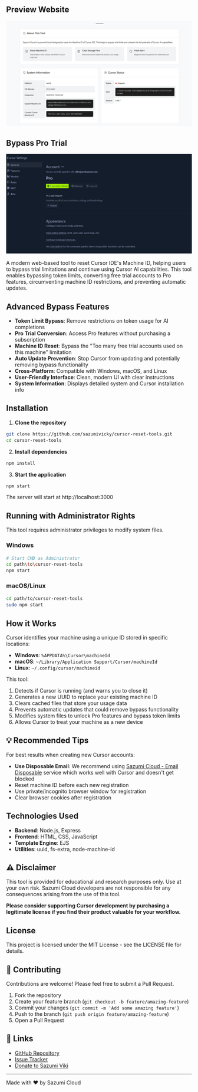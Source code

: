 ## Preview Website

![Sazumi Cloud Cursor Reset Tool Preview](./src/preview.png)

## Bypass Pro Trial

![Sazumi Cloud Cursor Reset Tool Preview2](./src/preview-2.png)

A modern web-based tool to reset Cursor IDE's Machine ID, helping users to bypass trial limitations and continue using Cursor AI capabilities. This tool enables bypassing token limits, converting free trial accounts to Pro features, circumventing machine ID restrictions, and preventing automatic updates.

## Advanced Bypass Features

- **Token Limit Bypass**: Remove restrictions on token usage for AI completions
- **Pro Trial Conversion**: Access Pro features without purchasing a subscription
- **Machine ID Reset**: Bypass the "Too many free trial accounts used on this machine" limitation
- **Auto Update Prevention**: Stop Cursor from updating and potentially removing bypass functionality
- **Cross-Platform**: Compatible with Windows, macOS, and Linux
- **User-Friendly Interface**: Clean, modern UI with clear instructions
- **System Information**: Displays detailed system and Cursor installation info

## Installation

1. **Clone the repository**

```bash
git clone https://github.com/sazumivicky/cursor-reset-tools.git
cd cursor-reset-tools
```

2. **Install dependencies**

```bash
npm install
```

3. **Start the application**

```bash
npm start
```

The server will start at http://localhost:3000

## Running with Administrator Rights

This tool requires administrator privileges to modify system files.

### Windows
```bash
# Start CMD as Administrator
cd path\to\cursor-reset-tools
npm start
```

### macOS/Linux
```bash
cd path/to/cursor-reset-tools
sudo npm start
```

## How it Works

Cursor identifies your machine using a unique ID stored in specific locations:

- **Windows**: `%APPDATA%\Cursor\machineId`
- **macOS**: `~/Library/Application Support/Cursor/machineId`
- **Linux**: `~/.config/cursor/machineid`

This tool:
1. Detects if Cursor is running (and warns you to close it)
2. Generates a new UUID to replace your existing machine ID
3. Clears cached files that store your usage data
4. Prevents automatic updates that could remove bypass functionality
5. Modifies system files to unlock Pro features and bypass token limits
6. Allows Cursor to treat your machine as a new device

## 💡 Recommended Tips

For best results when creating new Cursor accounts:

- **Use Disposable Email**: We recommend using [Sazumi Cloud - Email Disposable](https://mail.sazumi.com) service which works well with Cursor and doesn't get blocked
- Reset machine ID before each new registration
- Use private/incognito browser window for registration
- Clear browser cookies after registration

## Technologies Used

- **Backend**: Node.js, Express
- **Frontend**: HTML, CSS, JavaScript
- **Template Engine**: EJS
- **Utilities**: uuid, fs-extra, node-machine-id

## ⚠️ Disclaimer

This tool is provided for educational and research purposes only. Use at your own risk. Sazumi Cloud developers are not responsible for any consequences arising from the use of this tool.

**Please consider supporting Cursor development by purchasing a legitimate license if you find their product valuable for your workflow.**

## License

This project is licensed under the MIT License - see the LICENSE file for details.

## 🤝 Contributing

Contributions are welcome! Please feel free to submit a Pull Request.

1. Fork the repository
2. Create your feature branch (`git checkout -b feature/amazing-feature`)
3. Commit your changes (`git commit -m 'Add some amazing feature'`)
4. Push to the branch (`git push origin feature/amazing-feature`)
5. Open a Pull Request

## 🔗 Links

- [GitHub Repository](https://github.com/sazumivicky/cursor-reset-tools)
- [Issue Tracker](https://github.com/sazumivicky/cursor-reset-tools/issues)
- [Donate to Sazumi Viki](https://sociabuzz.com/sazumi/tribe)

---

Made with ❤️ by Sazumi Cloud 